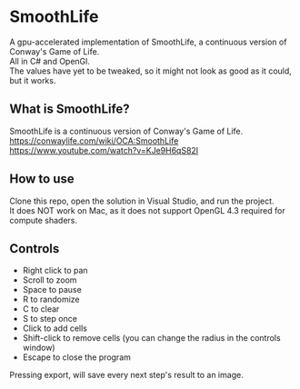 ﻿# SmoothLife
A gpu-accelerated implementation of SmoothLife, a continuous version of Conway's Game of Life.  
All in C# and OpenGl.  
The values have yet to be tweaked, so it might not look as good as it could, but it works.

## What is SmoothLife?
SmoothLife is a continuous version of Conway's Game of Life.
https://conwaylife.com/wiki/OCA:SmoothLife  
https://www.youtube.com/watch?v=KJe9H6qS82I

## How to use
Clone this repo, open the solution in Visual Studio, and run the project.  
It does NOT work on Mac, as it does not support OpenGL 4.3 required for compute shaders.  

## Controls
- Right click to pan
- Scroll to zoom
- Space to pause
- R to randomize
- C to clear
- S to step once
- Click to add cells
- Shift-click to remove cells (you can change the radius in the controls window)
- Escape to close the program  

Pressing export, will save every next step's result to an image.